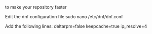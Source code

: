 
to make your repository faster

Edit the dnf configuration file
sudo nano /etc/dnf/dnf.conf
    
Add the following lines:
deltarpm=false
keepcache=true
ip_resolve=4
